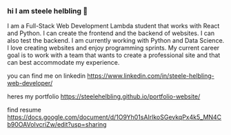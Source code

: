 ### hi I am steele helbling 👋

I am a Full-Stack Web Development Lambda student that works with React and Python. I can create the frontend and the backend of websites. I can also test the backend. I am currently working with Python and Data Science. I love creating websites and enjoy programming sprints. My current career goal is to work with a team that wants to create a professional site and that can best accommodate my experience. 

you can find me on linkedin 
https://www.linkedin.com/in/steele-helbling-web-developer/

heres my portfolio 
https://steelehelbling.github.io/portfolio-website/

find resume
https://docs.google.com/document/d/1O9Yh01sAIrlkoSGevkqPx4k5_MN4Cb90OAVoIvcriZw/edit?usp=sharing
